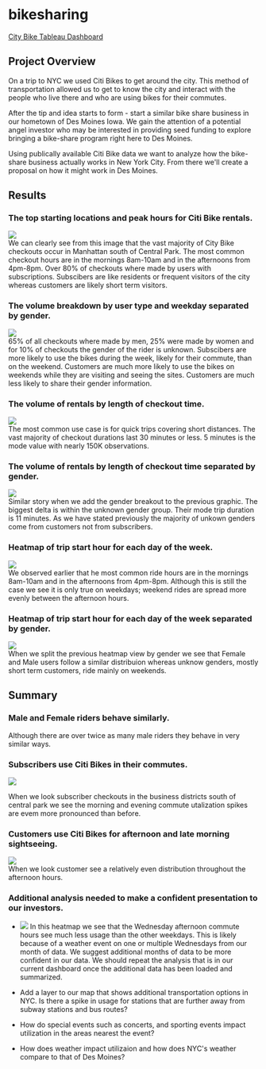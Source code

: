 # bikesharing

[City Bike Tableau Dashboard](https://public.tableau.com/profile/josh.pearson8858#!/vizhome/CitibikeChallenge_16161587957450/CitiBike?publish=yes "Link to Tableau Dashboard")


## Project Overview

On a trip to NYC we used Citi Bikes to get around the city. This method of transportation allowed us to get to know the city and interact with the people who live there and who are using bikes for their commutes. <br>

After the tip and idea starts to form - start a similar bike share business in our hometown of Des Moines Iowa. We gain the attention of a potential angel investor who may be interested in providing seed funding to explore bringing a bike-share program right here to Des Moines.

Using publically available Citi Bike data we want to analyze how the bike-share business actually works in New York City. From there we'll create a proposal on how it might work in Des Moines. 

## Results 

### The top starting locations and peak hours for Citi Bike rentals. 
![](Images/starting_locations_peak_hours.PNG)
<br>
We can clearly see from this image that the vast majority of City Bike checkouts occur in Manhattan south of Central Park. The most common checkout hours are in the mornings 8am-10am and in the afternoons from 4pm-8pm. Over 80% of checkouts where made by users with subscriptions. Subscibers are like residents or frequent visitors of the city whereas customers are likely short term visitors. 
<br>

### The volume breakdown by user type and weekday separated by gender. 
![](Images/usertype_weekday_gender.PNG)
<br>
65% of all checkouts where made by men, 25% were made by women and for 10% of checkouts the gender of the rider is unknown. Subscibers are more likely to use the bikes during the week, likely for their commute, than on the weekend. Customers are much more likely to use the bikes on weekends while they are visiting and seeing the sites. Customers are much less likely to share their gender information. 
<br>

### The volume of rentals by length of checkout time.
![](Images/rentals_checkout_length.PNG)
<br>
The most common use case is for quick trips covering short distances. The vast majority of checkout durations last 30 minutes or less. 5 minutes is the mode value with nearly 150K observations. 
<br>

### The volume of rentals by length of checkout time separated by gender.
![](Images/rentals_checkout_length_gender.PNG)
<br>
Similar story when we add the gender breakout to the previous graphic. The biggest delta is within the unknown gender group. Their mode trip duration is 11 minutes. As we have stated previously the majority of unkown genders come from customers not from subscribers. 
<br>

### Heatmap of trip start hour for each day of the week. 
![](Images/start_hour_heatmap.PNG)
<br>
We observed earlier that he most common ride hours are in the mornings 8am-10am and in the afternoons from 4pm-8pm. Although this is still the case we see it is only true on weekdays; weekend rides are spread more evenly between the afternoon hours. 
<br>

### Heatmap of trip start hour for each day of the week separated by gender.
![](Images/start_hour_heatmap_gender.PNG)
<br>
When we split the previous heatmap view by gender we see that Female and Male users follow a similar distribuion whereas unknow genders, mostly short term customers, ride mainly on weekends. 
<br>


## Summary

### Male and Female riders behave similarly. 
Although there are over twice as many male riders they behave in very similar ways. 
<br>

### Subscribers use Citi Bikes in their commutes. 
![](Images/starting_locations_peak_hours_commute.PNG)
<br>

When we look subscriber checkouts in the business districts south of central park we see the morning and evening commute utalization spikes are evem more pronounced than before. 
<br>

### Customers use Citi Bikes for afternoon and late morning sightseeing.
![](Images/starting_locations_peak_hours_customers.PNG)
<br>
When we look customer see a relatively even distribution throughout the afternoon hours. 
<br>

### Additional analysis needed to make a confident presentation to our investors. 
- ![](Images/heatmap_wednesday.PNG) In this heatmap we see that the Wednesday afternoon commute hours see much less usage than the other weekdays. This is likely because of a weather event on one or multiple Wednesdays from our month of data.  We suggest additional months of data to be more confident in our data. We should repeat the analysis that is in our current dashboard once the additional data has been loaded and summarized. 

- Add a layer to our map that shows additional transportation options in NYC. Is there a spike in usage for stations that are further away from subway stations and bus routes? 

- How do special events such as concerts, and sporting events impact utilization in the areas nearest the event? 

- How does weather impact utilizaion and how does NYC's weather compare to that of Des Moines?

